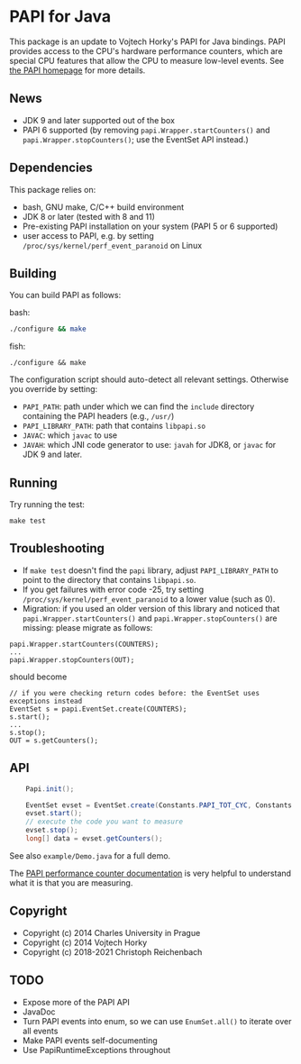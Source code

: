 # PAPI for Java

This package is an update to Vojtech Horky's PAPI for Java bindings.
PAPI provides access to the CPU's hardware performance counters, which
are special CPU features that allow the CPU to measure low-level
events.  See [the PAPI homepage](https://icl.utk.edu/papi/index.html)
for more details.

## News
- JDK 9 and later supported out of the box
- PAPI 6 supported (by removing `papi.Wrapper.startCounters()` and `papi.Wrapper.stopCounters()`; use the EventSet API instead.)

## Dependencies

This package relies on:
- bash, GNU make, C/C++ build environment
- JDK 8 or later (tested with 8 and 11)
- Pre-existing PAPI installation on your system (PAPI 5 or 6 supported)
- user access to PAPI, e.g. by setting `/proc/sys/kernel/perf_event_paranoid` on Linux

## Building

You can build PAPI as follows:

bash:
```bash
./configure && make
```

fish:
```fish
./configure && make
```

The configuration script should auto-detect all relevant settings.  Otherwise you override by setting:
- `PAPI_PATH`: path under which we can find the `include` directory containing the PAPI headers (e.g., `/usr/`)
- `PAPI_LIBRARY_PATH`: path that contains `libpapi.so`
- `JAVAC`: which `javac` to use
- `JAVAH`: which JNI code generator to use: `javah` for JDK8, or `javac` for JDK 9 and later.

## Running

Try running the test:

```
make test
```

## Troubleshooting

* If `make test` doesn't find the `papi` library, adjust `PAPI_LIBRARY_PATH` to point to the directory that contains `libpapi.so`.
* If you get failures with error code -25, try setting `/proc/sys/kernel/perf_event_paranoid` to a lower value (such as 0).
* Migration: if you used an older version of this library and noticed that `papi.Wrapper.startCounters()` and `papi.Wrapper.stopCounters()` are missing: please migrate as follows:

```
papi.Wrapper.startCounters(COUNTERS);
...
papi.Wrapper.stopCounters(OUT);
```

should become

```
// if you were checking return codes before: the EventSet uses exceptions instead
EventSet s = papi.EventSet.create(COUNTERS);
s.start();
...
s.stop();
OUT = s.getCounters();
```


## API

```Java
	Papi.init();

	EventSet evset = EventSet.create(Constants.PAPI_TOT_CYC, Constants.PAPI_L1_DCM);
	evset.start();
	// execute the code you want to measure
	evset.stop();
	long[] data = evset.getCounters();
```

See also `example/Demo.java` for a full demo.

The [PAPI performance counter documentation](https://icl.cs.utk.edu/projects/papi/wiki/PAPIC:Preset_Event_Definitions) is very helpful to understand what it is that you are measuring.


## Copyright

* Copyright (c) 2014 Charles University in Prague
* Copyright (c) 2014 Vojtech Horky
* Copyright (c) 2018-2021 Christoph Reichenbach

## TODO

- Expose more of the PAPI API
- JavaDoc
- Turn PAPI events into enum, so we can use `EnumSet.all()` to iterate over all events
- Make PAPI events self-documenting
- Use PapiRuntimeExceptions throughout
